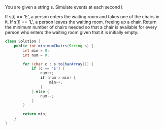 You are given a string s. Simulate events at each second i:

If s[i] == 'E', a person enters the waiting room and takes one of the chairs in it.
If s[i] == 'L', a person leaves the waiting room, freeing up a chair.
Return the minimum number of chairs needed so that a chair is available for every person who enters the waiting room given that it is initially empty.

```java
class Solution {
    public int minimumChairs(String s) {
        int min = 0;
        int num = 0;

        for (char c : s.toCharArray()) {
            if (c == 'E') {
                num++;
                if (num > min) {
                    min++;
                }
            } else {
                num--;
            }
        }

        return min;
    }
}
```